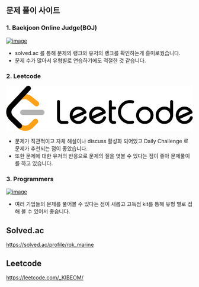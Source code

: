 ## 문제 풀이 사이트

### 1. Baekjoon Online Judge(BOJ)

[![image](https://user-images.githubusercontent.com/60914379/136810512-f48aea86-8614-4ac2-8dfe-318f163e42fb.png)
](https://acmicpc.net)

-   solved.ac 를 통해 문제의 랭크와 유저의 랭크를 확인하는게 흥미로웠습니다.
-   문제 수가 많아서 유형별로 연습하기에도 적절한 것 같습니다.

### 2. Leetcode

[![logo](./img/logo.svg)](https://www.leetcode.com)

-   문제가 직관적이고 자체 해설이나 discuss 활성화 되어있고 Daily Challenge 로 문제가 추천되는 점이 좋았습니다.
-   또한 문제에 대한 유저의 반응으로 문제의 질을 엿볼 수 있다는 점이 좋아 문제풀이를 하고 있습니다.

### 3. Programmers

[![image](https://user-images.githubusercontent.com/60914379/136810202-1111da89-063b-4153-89ae-6d0a72e1a7d8.png)](https://www.programmers.co.kr)

-   여러 기업들의 문제를 풀어볼 수 있다는 점이 새롭고 고득점 kit를 통해 유형 별로 접해 볼 수 있어서 좋습니다.

## Solved.ac

https://solved.ac/profile/rok_marine

## Leetcode

https://leetcode.com/_KIBEOM/
